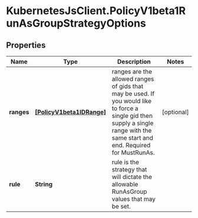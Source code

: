 # KubernetesJsClient.PolicyV1beta1RunAsGroupStrategyOptions

## Properties
Name | Type | Description | Notes
------------ | ------------- | ------------- | -------------
**ranges** | [**[PolicyV1beta1IDRange]**](PolicyV1beta1IDRange.md) | ranges are the allowed ranges of gids that may be used. If you would like to force a single gid then supply a single range with the same start and end. Required for MustRunAs. | [optional] 
**rule** | **String** | rule is the strategy that will dictate the allowable RunAsGroup values that may be set. | 


